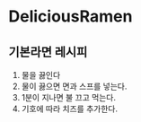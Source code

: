 # DeliciousRamen
## 기본라면 레시피
1. 물을 끓인다
1. 물이 끓으면 면과 스프를 넣는다. 
1. 1분이 지나면 불 끄고 먹는다. 
1. 기호에 따라 치즈를 추가한다.
